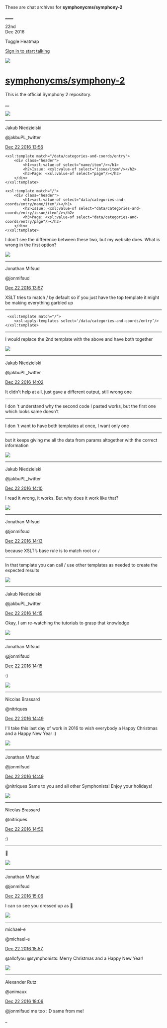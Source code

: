 These are chat archives for **symphonycms/symphony-2**

[__](/symphonycms/symphony-2/archives/2016/12/23)[__](/symphonycms/symphony-2/archives/2016/12/21)

22nd  
Dec 2016

Toggle Heatmap

[Sign in to start talking](/login?action=login&button=archive-login)

![](https://avatars-02.gitter.im/group/iv/3/57542c45c43b8c601977197e?s=48)

#  [symphonycms/symphony-2](/symphonycms/symphony-2)

This is the official Symphony 2 repository.

[ __](/orgs/symphonycms/rooms "More symphonycms rooms")

![](https://pbs.twimg.com/profile_images/3446915610/d40c1fadbf94c0cef919ae136faa8c3f_bigger.png)

____

Jakub Niedzielski

@jakbuPL_twitter

[Dec 22 2016
13:56](https://gitter.im/symphonycms/symphony-2?at=585bdb8f058ca967377bfb17)

    
    
    <xsl:template match="/data/categories-and-coords/entry">
        <div class="header">
            <h1><xsl:value-of select="name/item"/></h1>
            <h2>Issue: <xsl:value-of select="issue/item"/></h2>
            <h3>Page: <xsl:value-of select="page"/></h3>
        </div>
    </xsl:template>
    
    <xsl:template match="/">
        <div class="header">
            <h1><xsl:value-of select="data/categories-and-coords/entry/name/item"/></h1>
            <h2>Issue: <xsl:value-of select="data/categories-and-coords/entry/issue/item"/></h2>
            <h3>Page: <xsl:value-of select="data/categories-and-coords/entry/page"/></h3>
        </div>
    </xsl:template>

I don't see the difference between these two, but my website does. What is
wrong in the first option?

![](https://avatars1.githubusercontent.com/u/859775?v=3&s=30)

____

Jonathan Mifsud

@jonmifsud

[Dec 22 2016
13:57](https://gitter.im/symphonycms/symphony-2?at=585bdbc8c02c1a39599d45b2)

XSLT tries to match / by default so if you just have the top template it might
be making everything garbled up

____

    
    
     <xsl:template match="/“>
        <xsl:apply-templates select='/data/categories-and-coords/entry’/>
    </xsl:template>

____

I would replace the 2nd template with the above and have both together

![](https://pbs.twimg.com/profile_images/3446915610/d40c1fadbf94c0cef919ae136faa8c3f_bigger.png)

____

Jakub Niedzielski

@jakbuPL_twitter

[Dec 22 2016
14:02](https://gitter.im/symphonycms/symphony-2?at=585bdd087a3f79ef5d8b12ff)

It didn't help at all, just gave a different output, still wrong one

____

I don 't understand why the second code I pasted works, but the first one
which looks same doesn't

____

I don 't want to have both templates at once, I want only one

____

but it keeps giving me all the data from params altogether with the correct
information

![](https://pbs.twimg.com/profile_images/3446915610/d40c1fadbf94c0cef919ae136faa8c3f_bigger.png)

____

Jakub Niedzielski

@jakbuPL_twitter

[Dec 22 2016
14:10](https://gitter.im/symphonycms/symphony-2?at=585bdec0af6b364a29e45a7d)

I read it wrong, it works. But why does it work like that?

![](https://avatars1.githubusercontent.com/u/859775?v=3&s=30)

____

Jonathan Mifsud

@jonmifsud

[Dec 22 2016
14:13](https://gitter.im/symphonycms/symphony-2?at=585bdf900730ce6937f964d6)

because XSLT’s base rule is to match root or `/`

____

In that template you can call / use other templates as needed to create the
expected results

![](https://pbs.twimg.com/profile_images/3446915610/d40c1fadbf94c0cef919ae136faa8c3f_bigger.png)

____

Jakub Niedzielski

@jakbuPL_twitter

[Dec 22 2016
14:15](https://gitter.im/symphonycms/symphony-2?at=585bdffec02c1a39599d685b)

Okay, I am re-watching the tutorials to grasp that knowledge

![](https://avatars1.githubusercontent.com/u/859775?v=3&s=30)

____

Jonathan Mifsud

@jonmifsud

[Dec 22 2016
14:15](https://gitter.im/symphonycms/symphony-2?at=585be0057a3f79ef5d8b2862)

:)

![](https://avatars1.githubusercontent.com/u/771169?v=3&s=30)

____

Nicolas Brassard

@nitriques

[Dec 22 2016
14:49](https://gitter.im/symphonycms/symphony-2?at=585be7f5058ca967377c4a68)

I'll take this last day of work in 2016 to wish everybody a Happy Christmas
and a Happy New Year :)

![](https://avatars1.githubusercontent.com/u/859775?v=3&s=30)

____

Jonathan Mifsud

@jonmifsud

[Dec 22 2016
14:49](https://gitter.im/symphonycms/symphony-2?at=585be80ec895451b750b4d10)

@nitriques Same to you and all other Symphonists! Enjoy your holidays!

![](https://avatars1.githubusercontent.com/u/771169?v=3&s=30)

____

Nicolas Brassard

@nitriques

[Dec 22 2016
14:50](https://gitter.im/symphonycms/symphony-2?at=585be83fc02c1a39599d9b87)

:)

____

:santa:

![](https://avatars1.githubusercontent.com/u/859775?v=3&s=30)

____

Jonathan Mifsud

@jonmifsud

[Dec 22 2016
15:06](https://gitter.im/symphonycms/symphony-2?at=585bec027a3f79ef5d8b7ec8)

I can so see you dressed up as :santa:

![](https://avatars2.githubusercontent.com/u/40072?v=3&s=30)

____

michael-e

@michael-e

[Dec 22 2016
15:57](https://gitter.im/symphonycms/symphony-2?at=585bf7edaf6b364a29e503e8)

@allofyou @symphonists: Merry Christmas and a Happy New Year!

![](https://avatars2.githubusercontent.com/u/446874?v=3&s=30)

____

Alexander Rutz

@animaux

[Dec 22 2016
18:06](https://gitter.im/symphonycms/symphony-2?at=585c161ce7bdfe4e2988b702)

@jonmifsud me too : D same from me!

_

